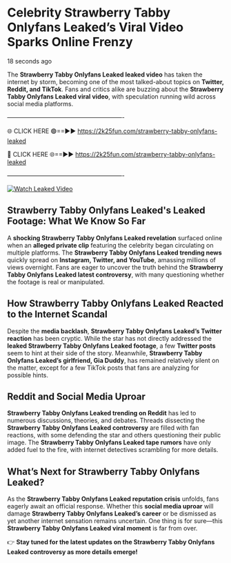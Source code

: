 # Celebrity Strawberry Tabby Onlyfans Leaked’s Viral Video Sparks Online Frenzy

18 seconds ago

The **Strawberry Tabby Onlyfans Leaked leaked video** has taken the internet by storm, becoming one of the most talked-about topics on **Twitter, Reddit, and TikTok**. Fans and critics alike are buzzing about the **Strawberry Tabby Onlyfans Leaked viral video**, with speculation running wild across social media platforms.

———————————————————-

🌐 CLICK HERE 🟢==►► https://2k25fun.com/strawberry-tabby-onlyfans-leaked

🔴 CLICK HERE 🌐==►► https://2k25fun.com/strawberry-tabby-onlyfans-leaked

———————————————————-

[![Watch Leaked Video](https://miro.medium.com/v2/resize:fit:828/format:webp/1*cilzJN44JGOrTw9NJCrNHA.gif "Watch Leaked Video")](https://2k25fun.com/strawberry-tabby-onlyfans-leaked)

## **Strawberry Tabby Onlyfans Leaked's Leaked Footage: What We Know So Far**  
A **shocking Strawberry Tabby Onlyfans Leaked revelation** surfaced online when an **alleged private clip** featuring the celebrity began circulating on multiple platforms. The **Strawberry Tabby Onlyfans Leaked trending news** quickly spread on **Instagram, Twitter, and YouTube**, amassing millions of views overnight. Fans are eager to uncover the truth behind the **Strawberry Tabby Onlyfans Leaked latest controversy**, with many questioning whether the footage is real or manipulated.  

## **How Strawberry Tabby Onlyfans Leaked Reacted to the Internet Scandal**  
Despite the **media backlash**, **Strawberry Tabby Onlyfans Leaked’s Twitter reaction** has been cryptic. While the star has not directly addressed the **leaked Strawberry Tabby Onlyfans Leaked footage**, a few **Twitter posts** seem to hint at their side of the story. Meanwhile, **Strawberry Tabby Onlyfans Leaked’s girlfriend, Gia Duddy**, has remained relatively silent on the matter, except for a few TikTok posts that fans are analyzing for possible hints.  

## **Reddit and Social Media Uproar**  
**Strawberry Tabby Onlyfans Leaked trending on Reddit** has led to numerous discussions, theories, and debates. Threads dissecting the **Strawberry Tabby Onlyfans Leaked controversy** are filled with fan reactions, with some defending the star and others questioning their public image. The **Strawberry Tabby Onlyfans Leaked tape rumors** have only added fuel to the fire, with internet detectives scrambling for more details.  

## **What’s Next for Strawberry Tabby Onlyfans Leaked?**  
As the **Strawberry Tabby Onlyfans Leaked reputation crisis** unfolds, fans eagerly await an official response. Whether this **social media uproar** will damage **Strawberry Tabby Onlyfans Leaked’s career** or be dismissed as yet another internet sensation remains uncertain. One thing is for sure—this **Strawberry Tabby Onlyfans Leaked viral moment** is far from over.  

👉 **Stay tuned for the latest updates on the Strawberry Tabby Onlyfans Leaked controversy as more details emerge!**  